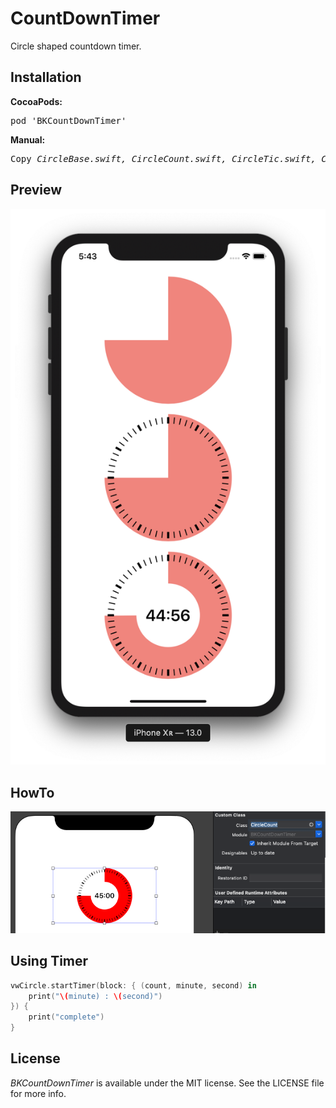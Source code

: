 # CountDownTimer
Circle shaped countdown timer.

## Installation
<b>CocoaPods:</b>
<pre>
pod 'BKCountDownTimer'
</pre>
<b>Manual:</b>
<pre>
Copy <i>CircleBase.swift, CircleCount.swift, CircleTic.swift, CircleTimer.swift</i> to your project.
</pre>

## Preview
![](/img-preview.png)

## HowTo
![](/img-howto.png)

## Using Timer
```swift
vwCircle.startTimer(block: { (count, minute, second) in
    print("\(minute) : \(second)")
}) {
    print("complete")
}
```

## License

<i>BKCountDownTimer</i> is available under the MIT license. See the LICENSE file for more info.
